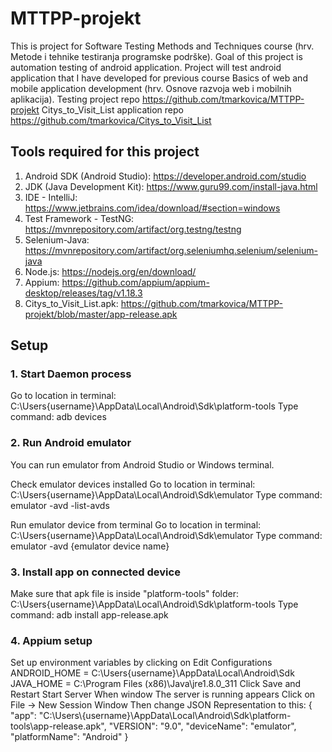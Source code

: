 # MTTPP-projekt

This is project for Software Testing Methods and Techniques course (hrv. Metode i tehnike testiranja programske podrške). Goal of this project is automation testing of android application. Project will test android application that I have developed for previous course Basics of web and mobile application development (hrv. Osnove razvoja web i mobilnih aplikacija).
Testing project repo https://github.com/tmarkovica/MTTPP-projekt
Citys_to_Visit_List application repo https://github.com/tmarkovica/Citys_to_Visit_List

## Tools required for this project

1. Android SDK (Android Studio): https://developer.android.com/studio
2. JDK (Java Development Kit): https://www.guru99.com/install-java.html
3. IDE - IntelliJ: https://www.jetbrains.com/idea/download/#section=windows
4. Test Framework - TestNG: https://mvnrepository.com/artifact/org.testng/testng
5. Selenium-Java: https://mvnrepository.com/artifact/org.seleniumhq.selenium/selenium-java
6. Node.js: https://nodejs.org/en/download/
7. Appium: https://github.com/appium/appium-desktop/releases/tag/v1.18.3
8. Citys_to_Visit_List.apk: https://github.com/tmarkovica/MTTPP-projekt/blob/master/app-release.apk


## Setup

### 1. Start Daemon process
Go to location in terminal: C:\Users\{username}\AppData\Local\Android\Sdk\platform-tools
Type command: adb devices

### 2. Run Android emulator
You can run emulator from Android Studio or Windows terminal.

Check emulator devices installed
Go to location in terminal: C:\Users\{username}\AppData\Local\Android\Sdk\emulator
Type command: emulator -avd -list-avds

Run emulator device from terminal
Go to location in terminal: C:\Users\{username}\AppData\Local\Android\Sdk\emulator
Type command: emulator -avd {emulator device name}

### 3. Install app on connected device
Make sure that apk file is inside "platform-tools" folder: C:\Users\{username}\AppData\Local\Android\Sdk\platform-tools
Type command: adb install app-release.apk

### 4. Appium setup
Set up environment variables by clicking on Edit Configurations
ANDROID_HOME = C:\Users\{username}\AppData\Local\Android\Sdk
JAVA_HOME = C:\Program Files (x86)\Java\jre1.8.0_311
Click Save and Restart
Start Server
When window The server is running appears
Click on File -> New Session Window
Then change JSON Representation to this:
{
"app": "C:\\Users\\{username}\\AppData\\Local\\Android\\Sdk\\platform-tools\\app-release.apk",
"VERSION": "9.0",
"deviceName": "emulator",
"platformName": "Android"
}